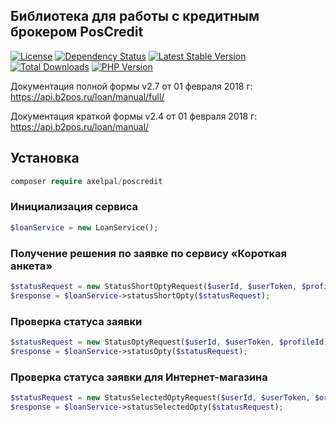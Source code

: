 ## Библиотека для работы с кредитным брокером PosCredit

[![License](https://poser.pugx.org/axelpal/poscredit/license)](https://packagist.org/packages/axelpal/poscredit)
[![Dependency Status](https://www.versioneye.com/user/projects/5a74314f0fb24f20ef856f1b/badge.svg?style=flat)](https://www.versioneye.com/user/projects/5a74314f0fb24f20ef856f1b)
[![Latest Stable Version](https://poser.pugx.org/axelpal/poscredit/v/stable)](https://packagist.org/packages/axelpal/poscredit)
[![Total Downloads](https://poser.pugx.org/axelpal/poscredit/downloads)](https://packagist.org/packages/axelpal/poscredit)
[![PHP Version](https://img.shields.io/packagist/php-v/axelpal/poscredit.svg)](https://packagist.org/packages/axelpal/yii2-poscredit)

Документация полной формы v2.7 от 01 февраля 2018 г: https://api.b2pos.ru/loan/manual/full/

Документация краткой формы v2.4 от 01 февраля 2018 г: https://api.b2pos.ru/loan/manual/

## Установка

```php
composer require axelpal/poscredit
```

### Инициализация сервиса
```php
$loanService = new LoanService();
```

### Получение решения по заявке по сервису «Короткая анкета»
```php
$statusRequest = new StatusShortOptyRequest($userId, $userToken, $profileId);
$response = $loanService->statusShortOpty($statusRequest);
```
### Проверка статуса заявки
```php
$statusRequest = new StatusOptyRequest($userId, $userToken, $profileId);
$response = $loanService->statusOpty($statusRequest);
```

### Проверка статуса заявки для Интернет-магазина
```php
$statusRequest = new StatusSelectedOptyRequest($userId, $userToken, $orderId, $profileId);
$response = $loanService->statusSelectedOpty($statusRequest);
```
